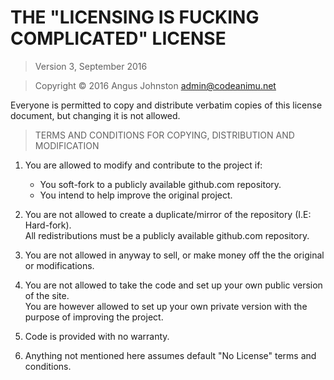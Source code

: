 # THE "LICENSING IS FUCKING COMPLICATED" LICENSE

> Version 3, September 2016

> Copyright © 2016 Angus Johnston <admin@codeanimu.net>

 Everyone is permitted to copy and distribute verbatim copies
 of this license document, but changing it is not allowed.

> TERMS AND CONDITIONS FOR COPYING, DISTRIBUTION AND MODIFICATION

 1. You are allowed to modify and contribute to the project if:
    * You soft-fork to a publicly available github.com repository.
    * You intend to help improve the original project.  

 2. You are not allowed to create a duplicate/mirror of the repository (I.E: Hard-fork).  
    All redistributions must be a publicly available github.com repository.

 2. You are not allowed in anyway to sell, or make money off the the original or modifications.

 3. You are not allowed to take the code and set up your own public version of the site.  
    You are however allowed to set up your own private version with the purpose of improving the project.

 4. Code is provided with no warranty.

 5. Anything not mentioned here assumes default "No License" terms and conditions.
